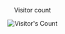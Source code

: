 <div align="center"> 
  <p>Visitor count</p>
  <img src="https://github.com/SURUJ404" alt="Visitor's Count" />
</div>
